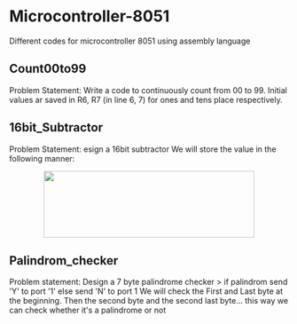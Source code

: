 # Microcontroller-8051
Different codes for microcontroller 8051 using assembly language

## Count00to99
Problem Statement: Write a code to continuously count from 00 to 99. Initial values ar saved in R6, R7 (in line 6, 7) for ones and tens place respectively. 

## 16bit_Subtractor
Problem Statement: esign a 16bit subtractor 
We will store the value in the following manner:
<p align="center">
  <img src="https://user-images.githubusercontent.com/95894329/195997462-cd3cc6cb-1487-4fe3-a5e1-0c6b1ebe89be.png" width="380" height="120">
</p>
  
## Palindrom_checker
Problem statement: Design a 7 byte palindrome checker > if palindrom send 'Y' to port '1' else send 'N' to port 1
We will check the First and Last byte at the beginning. Then the second byte and the second last byte... this way we can check whether it's a palindrome or not
